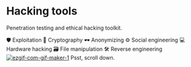 # Hacking tools
Penetration testing and ethical hacking toolkit.

🛡 Exploitation
🔑 Cryptography
🕶 Anonymizing
⚙ Social engineering
💻 Hardware hacking
🗃 File manipulation
🛠 Reverse engineering
<a href="https://ibb.co/q5QLKhT"><img src="https://i.ibb.co/X8Rf16c/ezgif-com-gif-maker-1.gif" alt="ezgif-com-gif-maker-1" border="0"></a>
Psst, scroll down.

